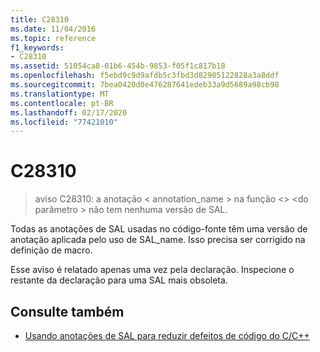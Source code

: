 ```yaml
---
title: C28310
ms.date: 11/04/2016
ms.topic: reference
f1_keywords:
- C28310
ms.assetid: 51054ca8-01b6-454b-9853-f05f1c817b18
ms.openlocfilehash: f5ebd9c9d9afdb5c3fbd3d82905122828a3a8ddf
ms.sourcegitcommit: 7bea0420d0e476287641edeb33a9d5689a98cb98
ms.translationtype: MT
ms.contentlocale: pt-BR
ms.lasthandoff: 02/17/2020
ms.locfileid: "77421010"
---
```

# <a name="c28310"></a>C28310

> aviso C28310: a anotação < annotation_name > na função \<> \<do parâmetro > não tem nenhuma versão de SAL.

Todas as anotações de SAL usadas no código-fonte têm uma versão de anotação aplicada pelo uso de SAL_name. Isso precisa ser corrigido na definição de macro.

Esse aviso é relatado apenas uma vez pela declaração. Inspecione o restante da declaração para uma SAL mais obsoleta.

## <a name="see-also"></a>Consulte também

- [Usando anotações de SAL para reduzir defeitos de código do C/C++](../code-quality/using-sal-annotations-to-reduce-c-cpp-code-defects.md)
